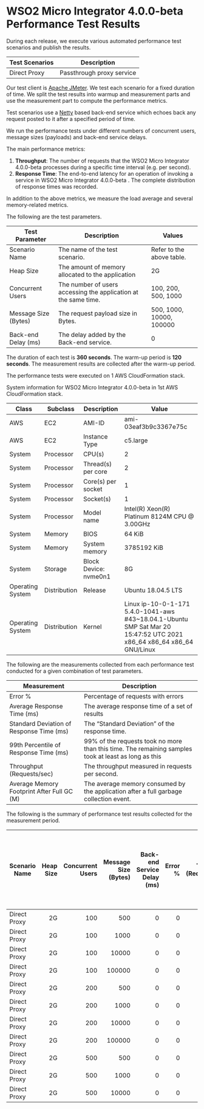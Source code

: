 # WSO2 Micro Integrator 4.0.0-beta Performance Test Results

During each release, we execute various automated performance test scenarios and publish the results.

| Test Scenarios | Description |
| --- | --- |
| Direct Proxy | Passthrough proxy service |

Our test client is [Apache JMeter](https://jmeter.apache.org/index.html). We test each scenario for a fixed duration of
time. We split the test results into warmup and measurement parts and use the measurement part to compute the
performance metrics.

Test scenarios use a [Netty](https://netty.io/) based back-end service which echoes back any request
posted to it after a specified period of time.

We run the performance tests under different numbers of concurrent users, message sizes (payloads) and back-end service
delays.

The main performance metrics:

1. **Throughput**: The number of requests that the WSO2 Micro Integrator 4.0.0-beta processes during a specific time interval (e.g. per second).
2. **Response Time**: The end-to-end latency for an operation of invoking a service in WSO2 Micro Integrator 4.0.0-beta . The complete distribution of response times was recorded.

In addition to the above metrics, we measure the load average and several memory-related metrics.

The following are the test parameters.

| Test Parameter | Description | Values |
| --- | --- | --- |
| Scenario Name | The name of the test scenario. | Refer to the above table. |
| Heap Size | The amount of memory allocated to the application | 2G |
| Concurrent Users | The number of users accessing the application at the same time. | 100, 200, 500, 1000 |
| Message Size (Bytes) | The request payload size in Bytes. | 500, 1000, 10000, 100000 |
| Back-end Delay (ms) | The delay added by the Back-end service. | 0 |

The duration of each test is **360 seconds**. The warm-up period is **120 seconds**.
The measurement results are collected after the warm-up period.

The performance tests were executed on 1 AWS CloudFormation stack.


System information for WSO2 Micro Integrator 4.0.0-beta in 1st AWS CloudFormation stack.

| Class | Subclass | Description | Value |
| --- | --- | --- | --- |
| AWS | EC2 | AMI-ID | ami-03eaf3b9c3367e75c |
| AWS | EC2 | Instance Type | c5.large |
| System | Processor | CPU(s) | 2 |
| System | Processor | Thread(s) per core | 2 |
| System | Processor | Core(s) per socket | 1 |
| System | Processor | Socket(s) | 1 |
| System | Processor | Model name | Intel(R) Xeon(R) Platinum 8124M CPU @ 3.00GHz |
| System | Memory | BIOS | 64 KiB |
| System | Memory | System memory | 3785192 KiB |
| System | Storage | Block Device: nvme0n1 | 8G |
| Operating System | Distribution | Release | Ubuntu 18.04.5 LTS |
| Operating System | Distribution | Kernel | Linux ip-10-0-1-171 5.4.0-1041-aws #43~18.04.1-Ubuntu SMP Sat Mar 20 15:47:52 UTC 2021 x86_64 x86_64 x86_64 GNU/Linux |


The following are the measurements collected from each performance test conducted for a given combination of
test parameters.

| Measurement | Description |
| --- | --- |
| Error % | Percentage of requests with errors |
| Average Response Time (ms) | The average response time of a set of results |
| Standard Deviation of Response Time (ms) | The “Standard Deviation” of the response time. |
| 99th Percentile of Response Time (ms) | 99% of the requests took no more than this time. The remaining samples took at least as long as this |
| Throughput (Requests/sec) | The throughput measured in requests per second. |
| Average Memory Footprint After Full GC (M) | The average memory consumed by the application after a full garbage collection event. |

The following is the summary of performance test results collected for the measurement period.

|  Scenario Name | Heap Size | Concurrent Users | Message Size (Bytes) | Back-end Service Delay (ms) | Error % | Throughput (Requests/sec) | Average Response Time (ms) | Standard Deviation of Response Time (ms) | 99th Percentile of Response Time (ms) | WSO2 Micro Integrator 4.0.0-beta GC Throughput (%) | Average WSO2 Micro Integrator 4.0.0-beta Memory Footprint After Full GC (M) |
|---|---:|---:|---:|---:|---:|---:|---:|---:|---:|---:|---:|
|  Direct Proxy | 2G | 100 | 500 | 0 | 0 | 3856.08 | 25.84 | 39.53 | 119 | 92.37 | 219.172 |
|  Direct Proxy | 2G | 100 | 1000 | 0 | 0 | 3948.46 | 25.23 | 32.14 | 113 | N/A | N/A |
|  Direct Proxy | 2G | 100 | 10000 | 0 | 0 | 3339.48 | 29.83 | 35.48 | 116 | N/A | N/A |
|  Direct Proxy | 2G | 100 | 100000 | 0 | 0 | 1507.53 | 66.11 | 31.41 | 149 | N/A | N/A |
|  Direct Proxy | 2G | 200 | 500 | 0 | 0 | 3959.85 | 50.38 | 59.37 | 179 | N/A | N/A |
|  Direct Proxy | 2G | 200 | 1000 | 0 | 0 | 3973.93 | 50.19 | 55.97 | 178 | N/A | N/A |
|  Direct Proxy | 2G | 200 | 10000 | 0 | 0 | 3380.49 | 58.88 | 51.08 | 180 | N/A | N/A |
|  Direct Proxy | 2G | 200 | 100000 | 0 | 0 | 1440.69 | 138.49 | 45.63 | 252 | N/A | N/A |
|  Direct Proxy | 2G | 500 | 500 | 0 | 0 | 3994.09 | 125.02 | 86.71 | 347 | N/A | N/A |
|  Direct Proxy | 2G | 500 | 1000 | 0 | 0 | 3949.34 | 126.42 | 98.64 | 349 | N/A | N/A |
|  Direct Proxy | 2G | 500 | 10000 | 0 | 0 | 2984.36 | 167.34 | 134.89 | 643 | N/A | N/A |
